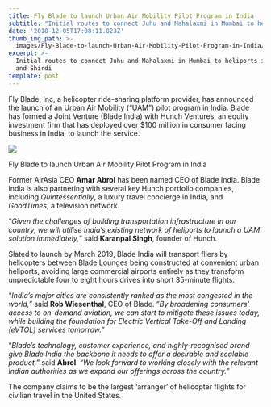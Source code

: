 ```yaml
---
title: Fly Blade to launch Urban Air Mobility Pilot Program in India
subtitle: "Initial routes to connect Juhu and Mahalaxmi in Mumbai to heliports in Pune and\_Shirdi"
date: '2018-12-05T17:08:11.823Z'
thumb_img_path: >-
  images/Fly-Blade-to-launch-Urban-Air-Mobility-Pilot-Program-in-India/1*vrLh0xc2jvM-W0WLE3aDrg.jpeg
excerpt: >-
  Initial routes to connect Juhu and Mahalaxmi in Mumbai to heliports in Pune
  and Shirdi
template: post
---
```

Fly Blade, Inc, a helicopter ride-sharing platform provider, has announced the launch of an Urban Air Mobility (“UAM”) pilot program in India. Blade has formed a Joint Venture (Blade India) with Hunch Ventures, an equity investment firm that has deployed over $100 million in consumer facing business in India, to launch the service.

![](/images/Fly-Blade-to-launch-Urban-Air-Mobility-Pilot-Program-in-India/1*vrLh0xc2jvM-W0WLE3aDrg.jpeg)

<figcaption>Fly Blade to launch Urban Air Mobility Pilot Program in&nbsp;India</figcaption>

Former AirAsia CEO **Amar Abrol** has been named CEO of Blade India. Blade India is also partnering with several key Hunch portfolio companies, including *Quintessentially*, a luxury travel concierge in India, and *GoodTimes*, a television network.

“*Given the challenges of building transportation infrastructure in our country, we will utilise India’s existing network of heliports to launch a UAM solution immediately,*” said **Karanpal Singh**, founder of Hunch.

Slated to launch by March 2019, Blade India will transport fliers by helicopters between Blade Lounges being constructed at convenient urban heliports, avoiding large commercial airports entirely as they transform unpredictable four to eight hours drives into short 35-minute flights.

“*India’s major cities are consistently ranked as the most congested in the world,*” said **Rob Wiesenthal**, CEO of Blade. “*By broadening consumers’ access to on-demand aviation, we can start to mitigate these issues today, while building the foundation for Electric Vertical Take-Off and Landing (eVTOL) services tomorrow.*”

“*Blade’s technology, customer experience, and highly-recognised brand give Blade India the backbone it needs to offer a desirable and scalable product,*” said **Abrol**. “*We look forward to working closely with the relevant Indian authorities as we expand our offerings across the country.*”

The company claims to be the largest ‘arranger’ of helicopter flights for civilian travel in the United States.

